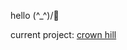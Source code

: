 hello \(^_^)/🌷

current project: [crown hill](https://github.com/tennie-png/crownhill/tree/main#readme)
